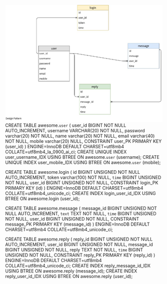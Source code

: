 ![](/ERM)
CREATE TABLE awesome.`user` (
	user_id BIGINT NOT NULL AUTO_INCREMENT,
	username VARCHAR(20) NOT NULL,
	password varchar(20) NOT NULL,
	name varchar(20) NOT NULL,
	email varchar(40) NOT NULL,
	mobile varchar(20) NULL,
	CONSTRAINT user_PK PRIMARY KEY (user_id)
)
ENGINE=InnoDB
DEFAULT CHARSET=utf8mb4
COLLATE=utf8mb4_la_0900_ai_ci;
CREATE UNIQUE INDEX user_username_IDX USING BTREE ON awesome.`user` (username);
CREATE UNIQUE INDEX user_mobile_IDX USING BTREE ON awesome.`user` (mobile);


CREATE TABLE awesome.login (
	id BIGINT UNSIGNED NOT NULL AUTO_INCREMENT,
	token varchar(100) NOT NULL,
	`time` BIGINT UNSIGNED NOT NULL,
	user_id BIGINT UNSIGNED NOT NULL,
	CONSTRAINT login_PK PRIMARY KEY (id)
)
ENGINE=InnoDB
DEFAULT CHARSET=utf8mb4
COLLATE=utf8mb4_unicode_ci;
CREATE INDEX login_user_id_IDX USING BTREE ON awesome.login (user_id);




CREATE TABLE awesome.message (
	message_id BIGINT UNSIGNED NOT NULL AUTO_INCREMENT,
	`text` TEXT NOT NULL,
	`time` BIGINT UNSIGNED NOT NULL,
	user_id BIGINT UNSIGNED NOT NULL,
	CONSTRAINT message_PK PRIMARY KEY (message_id)
)
ENGINE=InnoDB
DEFAULT CHARSET=utf8mb4
COLLATE=utf8mb4_unicode_ci;


CREATE TABLE awesome.reply (
	reply_id BIGINT UNSIGNED NOT NULL AUTO_INCREMENT,
	user_id BIGINT UNSIGNED NOT NULL,
	message_id BIGINT UNSIGNED NOT NULL,
	reply TEXT NOT NULL,
	`time` BIGINT UNSIGNED NOT NULL,
	CONSTRAINT reply_PK PRIMARY KEY (reply_id)
)
ENGINE=InnoDB
DEFAULT CHARSET=utf8mb4
COLLATE=utf8mb4_unicode_ci;
CREATE INDEX reply_message_id_IDX USING BTREE ON awesome.reply (message_id);
CREATE INDEX reply_user_id_IDX USING BTREE ON awesome.reply (user_id);
